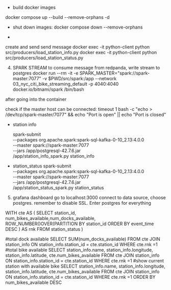 - build docker images

docker compose up --build --remove-orphans  -d

- shut down images:
docker compose down --remove-orphans

- 
<!-- - create topic `station_name`:
docker exec -it  redpanda-1 rpk topic create station_info
docker exec -it  redpanda-1 rpk topic create station_status -->

create and send send message 
docker exec -it python-client python src/producers/load_station_info.py
docker exec -it python-client python src/producers/load_station_status.py

4. SPARK STREAM to consume message from redpanda, write stream to postgres
docker run --rm -it  -e SPARK_MASTER="spark://spark-master:7077"  -v $PWD/src/spark:/app --network 03_nyc_citi_bike_streaming_default -p 4040:4040 docker.io/bitnami/spark /bin/bash

after going into the container

check if the master host can be connected: timeout 1 bash -c "echo > /dev/tcp/spark-master/7077" && echo "Port is open" || echo "Port is closed"

- station info

    spark-submit \
    --packages org.apache.spark:spark-sql-kafka-0-10_2.13:4.0.0 \
    --master spark://spark-master:7077 \
    --jars /app/postgresql-42.7.6.jar \
    /app/station_info_spark.py station_info

- station_status
spark-submit \
--packages org.apache.spark:spark-sql-kafka-0-10_2.13:4.0.0 \
--master spark://spark-master:7077 \
--jars /app/postgresql-42.7.6.jar \
/app/station_status_spark.py station_status

5. grafana dashboard
go to localhost:3000
connect to data source, choose postgres. remember to disable SSL. Enter postgres for everything


WITH cte AS (
SELECT station_id, num_bikes_available,num_docks_available,
ROW_NUMBER()OVER(PARTITION BY station_id ORDER BY event_time DESC ) AS rnk
FROM station_status
)

#total dock available
SELECT SUM(num_docks_available)
FROM cte
JOIN station_info 
	ON station_info.station_id = cte.station_id 
WHERE cte.rnk =1
#total bike available
SELECT station_info.name, station_info.longitude, station_info.latitude, cte.num_bikes_available
FROM cte
JOIN station_info 
	ON station_info.station_id = cte.station_id 
WHERE cte.rnk =1
#show current station with available bike
SELECT station_info.name, station_info.longitude, station_info.latitude, cte.num_bikes_available
FROM cte
JOIN station_info 
	ON station_info.station_id = cte.station_id 
WHERE cte.rnk =1
ORDER BY num_bikes_available DESC